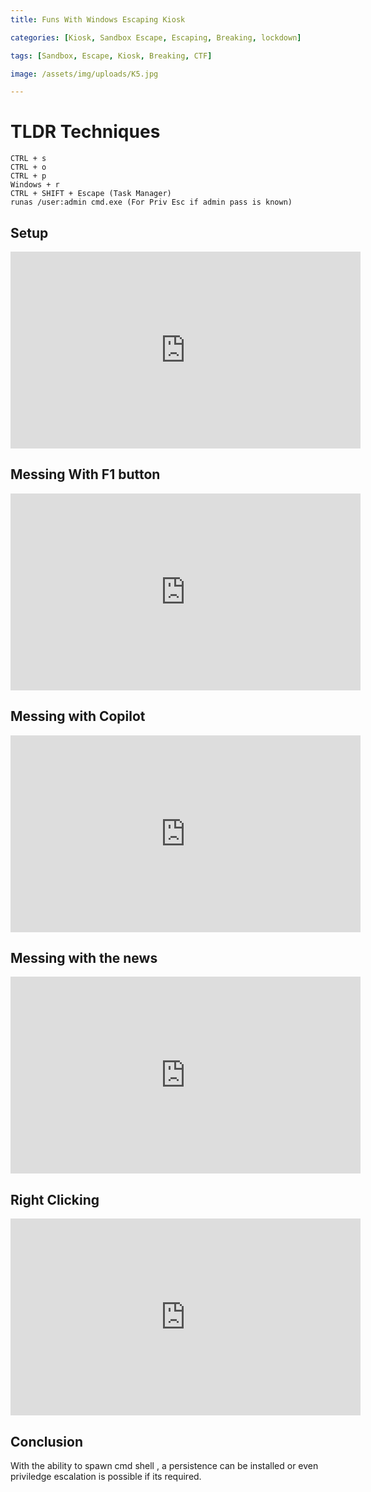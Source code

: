 ```yaml
---
title: Funs With Windows Escaping Kiosk

categories: [Kiosk, Sandbox Escape, Escaping, Breaking, lockdown]

tags: [Sandbox, Escape, Kiosk, Breaking, CTF]

image: /assets/img/uploads/K5.jpg

---
```

# TLDR Techniques
```
CTRL + s
CTRL + o
CTRL + p
Windows + r
CTRL + SHIFT + Escape (Task Manager)
runas /user:admin cmd.exe (For Priv Esc if admin pass is known)
```
## Setup
<html>
<iframe width="560" height="315" src="https://www.youtube.com/embed/sTCEuNcTF_0?si=1fLSH6e30pA48sRa&amp;controls=0" title="YouTube video player" frameborder="0" allow="accelerometer; autoplay; clipboard-write; encrypted-media; gyroscope; picture-in-picture; web-share" referrerpolicy="strict-origin-when-cross-origin" allowfullscreen></iframe>
</html>

## Messing With F1 button
<html>
<center>
<iframe width="560" height="315" src="https://www.youtube.com/embed/78ARu5L_5Rs?si=qdftCVD8KNSnWtzA&amp;controls=0" title="YouTube video player" frameborder="0" allow="accelerometer; autoplay; clipboard-write; encrypted-media; gyroscope; picture-in-picture; web-share" referrerpolicy="strict-origin-when-cross-origin" allowfullscreen></iframe>
</center>
</html>

## Messing with Copilot
<html>
<center>
<iframe width="560" height="315" src="https://www.youtube.com/embed/csLWdscOQOQ?si=M_rIOuGMU37lgxVL&amp;controls=0" title="YouTube video player" frameborder="0" allow="accelerometer; autoplay; clipboard-write; encrypted-media; gyroscope; picture-in-picture; web-share" referrerpolicy="strict-origin-when-cross-origin" allowfullscreen></iframe>
</center>
</html>

## Messing with the news
<html>
<center>
<iframe width="560" height="315" src="https://www.youtube.com/embed/b5kjk1dQvsg?si=vvQ4N6NbzX2N9mav&amp;controls=0" title="YouTube video player" frameborder="0" allow="accelerometer; autoplay; clipboard-write; encrypted-media; gyroscope; picture-in-picture; web-share" referrerpolicy="strict-origin-when-cross-origin" allowfullscreen></iframe>
</center>
</html>

## Right Clicking 
<html>
<center>
<iframe width="560" height="315" src="https://www.youtube.com/embed/qiWEUVlud_4?si=XpwPK8bnbMm-oy98&amp;controls=0" title="YouTube video player" frameborder="0" allow="accelerometer; autoplay; clipboard-write; encrypted-media; gyroscope; picture-in-picture; web-share" referrerpolicy="strict-origin-when-cross-origin" allowfullscreen></iframe>
</center>
</html>

## Conclusion
With the ability to spawn cmd shell , a persistence can be installed or even priviledge escalation is possible if its required.
